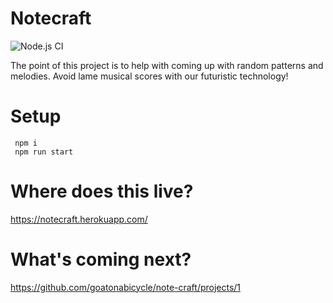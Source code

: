 # Notecraft

![Node.js CI](https://github.com/Notecraft/note-craft/workflows/Node.js%20CI/badge.svg?branch=master)

The point of this project is to help with coming up with random patterns and melodies.
Avoid lame musical scores with our futuristic technology!

# Setup

```
 npm i
 npm run start
```

# Where does this live?

https://notecraft.herokuapp.com/

# What's coming next?

https://github.com/goatonabicycle/note-craft/projects/1
